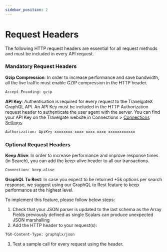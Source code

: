 ```yaml
---
sidebar_position: 2
---
```


# Request Headers

The following HTTP request headers are essential for all request methods and must be included in every API request.

### Mandatory Request Headers

**Gzip Compression**: In order to increase performance and save bandwidth, all the live traffic must enable GZIP compression in the HTTP header. 

```html
Accept-Encoding: gzip
```                           

**API Key**: Authentication is required for every request to the TravelgateX GraphQL API. An API Key must be included in the HTTP Authorization request header to authenticate the user agent with the server. You can find your API Key on the Travelgate website in Connections > [Connections Settings](https://app.travelgatex.com/connections/settings).

```html
Authorization: ApiKey xxxxxxxx-xxxx-xxxx-xxxx-xxxxxxxxxxxx
```              

### Optional Request Headers

**Keep Alive**: In order to increase performance and improve response times (in Search), you can add the keep-alive header to all our transactions. 

```html
Connection: keep-alive 
```                                                        
**GraphQL To Rest**: In case you expect to be returned +5k options per search response, we suggest using our GraphQL to Rest feature to keep performance at the highest level.

To implement this feature, please follow below steps:
1. Check that your JSON parser is updated to the last schema as the Array Fields previously defined as single Scalars can produce unexpected JSON marshalling
2. Add the HTTP header to your request(s): 
```html
TGX-Content-Type: graphqlx/json
```  
3. Test a sample call for every request using the header.
